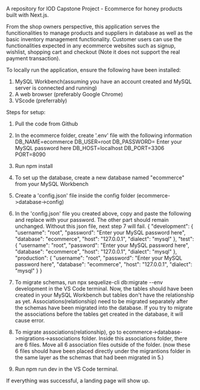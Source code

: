 A repository for IOD Capstone Project - Ecommerce for honey products built with Next.js.

From the shop owners perspective, this application serves the funcitionalities to manage products and suppliers in database as well as the basic inventory management functionality.
Customer users can use the functionalities expected in any ecommerce websites such as signup, wishlist, shopping cart and checkout (Note it does not support the real payment transaction).

To locally run the application, ensure the following have been installed:
1. MySQL Workbench(assuming you have an account created and MySQL server is connected and running)
2. A web browser (preferably Google Chrome)
3. VScode (preferrably)

Steps for setup:
1. Pull the code from Github
2. In the ecommerce folder, create '.env' file with the following information
  DB_NAME=ecommerce
  DB_USER=root
  DB_PASSWORD= Enter your MySQL password here
  DB_HOST=localhost
  DB_PORT=3306
  PORT=8090

3. Run npm install 
4. To set up the database, create a new database named "ecommerce" from your MySQL Workbench
5. Create a 'config.json' file inside the config folder (ecommerce->database->config)
6. In the 'config.json' file you created above, copy and paste the following and replace with your password. The other part should remain unchanged. Without this json file, next step 7 will fail.
   {
  "development": {
    "username": "root",
    "password": "Enter your MySQL password here",
    "database": "ecommerce",
    "host": "127.0.0.1",
    "dialect": "mysql"
  },
  "test": {
    "username": "root",
    "password": "Enter your MySQL password here",
    "database": "ecommerce",
    "host": "127.0.0.1",
    "dialect": "mysql"
  },
  "production": {
    "username": "root",
    "password": "Enter your MySQL password here",
    "database": "ecommerce",
    "host": "127.0.0.1",
    "dialect": "mysql"
  }
}

7. To migrate schemas, run npx sequelize-cli db:migrate --env development in the VS Code terminal. Now, the tables should have been created in your MySQL Workbench but tables don't have the relationship as yet.
   Associations(relationship) need to be migrated separately after the schemas have been migrated into the database. If you try to migrate the associations before the tables get created in the database, it will cause error.
8. To migrate associations(relationship), go to ecommerce->database->migrations->associations folder. Inside this associations folder, there are 6 files. Move all 6 association files outside of the folder.
   (now these 6 files should have been placed directly under the migrantions folder in the same layer as the schemas that had been migrated in 5.) 
9. Run npm run dev in the VS Code terminal.

If everything was successful, a landing page will show up.
